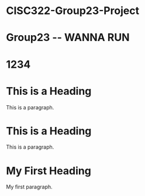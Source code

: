 # CISC322-Group23-Project
# Group23 -- WANNA RUN
# 1234

<!DOCTYPE html>
<html>
<head>
<title>Page Title</title>
</head>
<body>

<h1>This is a Heading</h1>
<p>This is a paragraph.</p>

</body>
</html>







<!DOCTYPE html>
<html>
<head>
<title>Page Title</title>
</head>
<body>

<h1>This is a Heading</h1>
<p>This is a paragraph.</p>

</body>
</html>


<!DOCTYPE html>
<html>
<body>

<h1>My First Heading</h1>
<p>My first paragraph.</p>

</body>
</html>
